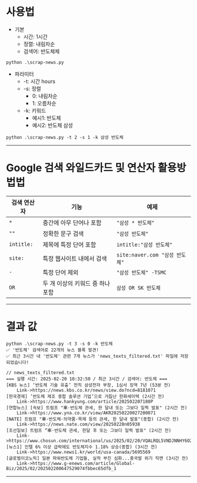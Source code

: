 # 사용법
- 기본
  - 시간: 1시간
  - 정렬: 내림차순
  - 검색어: 반도체체
```
python .\scrap-news.py
```
- 파라미터
  - -t: 시간 hours
  - -s: 정렬
    - 0: 내림차순
    - 1: 오름차순
  - -k: 키워드
    - 예시1: 반도체
    - 예시2: 반도체 삼성
```
python .\scrap-news.py -t 2 -s 1 -k 삼성 반도체
```
---

# Google 검색 와일드카드 및 연산자 활용방법법

| 검색 연산자 | 기능 | 예제 |
|------------|------------------------------------------------|--------------------------------|
| `*` | 중간에 아무 단어나 포함 | `"삼성 * 반도체"` |
| `""` | 정확한 문구 검색 | `"삼성 반도체"` |
| `intitle:` | 제목에 특정 단어 포함 | `intitle:"삼성 반도체"` |
| `site:` | 특정 웹사이트 내에서 검색 | `site:naver.com "삼성 반도체"` |
| `-` | 특정 단어 제외 | `"삼성 반도체" -TSMC` |
| `OR` | 두 개 이상의 키워드 중 하나 포함 | `삼성 OR SK 반도체` |


---
# 결과 값
```
python .\scrap-news.py -t 3 -s 0 -k 반도체 
✅ '반도체' 검색어로 22개의 뉴스 블록 발견!
✅ 최근 3시간 내 '반도체' 관련 7개 뉴스가 'news_texts_filtered.txt' 파일에 저장되었습니다!

// news_texts_filtered.txt
=== 실행 시간: 2025-02-20 10:32:50 / 최근 3시간 / 검색어: 반도체 ===
[KBS 뉴스] ‘반도체 기술 유출’ 전직 삼성전자 부장, 1심서 징역 7년 (53분 전)
    Link->https://news.kbs.co.kr/news/view.do?ncd=8181071
[한국경제] ‘반도체 제조 종합 솔루션 기업’으로 거듭난 한화세미텍 (2시간 전)
    Link->https://www.hankyung.com/article/202502207180P
[연합뉴스] [속보] 트럼프 "車·반도체 관세, 한 달내 또는 그보다 일찍 발표" (2시간 전)
    Link->https://www.yna.co.kr/view/AKR20250220027200071
[NATE] 트럼프 "車·반도체·의약품·목재 등의 관세, 한 달내 발표"(종합) (2시간 전)
    Link->https://news.nate.com/view/20250220n05938
[조선일보] 트럼프 “車·반도체 관세, 한달 후 또는 그보다 일찍 발표" (2시간 전)
    Link->https://www.chosun.com/international/us/2025/02/20/VQALRQL5VNDJNNHY6O2XMOYMTI/
[뉴스1] 인텔 6% 이상 급락에도 반도체지수 1.18% 상승(종합) (3시간 전)
    Link->https://www.news1.kr/world/usa-canada/5695569
[글로벌이코노믹] 일본 파워반도체 기업들, 실적 부진 심화...중국발 위기 직면 (3시간 전)
    Link->https://www.g-enews.com/article/Global-Biz/2025/02/202502200647529074fbbec65dfb_1
```
---

